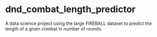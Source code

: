 # dnd_combat_length_predictor
A data science project using the large FIREBALL dataset to predict the length of a given combat in number of rounds.
